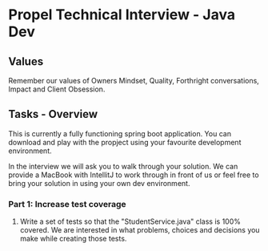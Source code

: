 # Propel Technical Interview - Java Dev

## Values

Remember our values of Owners Mindset, Quality, Forthright conversations, Impact and Client Obsession.

## Tasks - Overview

This is currently a fully functioning spring boot application. You can download and play with the propject using your favourite development environment.

In the interview we will ask you to walk through your solution. We can provide a MacBook with IntellitJ to work through in front of us or feel free to bring your solution in using your own dev environment.

### Part 1: Increase test coverage

  1. Write a set of tests so that the "StudentService.java" class is 100% covered. We are interested in what problems, choices and decisions you make while creating those tests.
